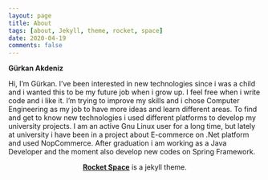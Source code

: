 ```yaml
---
layout: page
title: About 
tags: [about, Jekyll, theme, rocket, space]
date: 2020-04-19
comments: false
---
```


<strong>Gürkan Akdeniz</strong>

Hi, I’m Gürkan. I’ve been interested in new technologies since i was a child and i wanted this to be my future job when i grow up. I feel free when i write code and i like it. I’m trying to improve my skills and i chose Computer Engineering as my job to have more ideas and learn different areas. To find and get to know new technologies i used different platforms to develop my university projects. I am an active Gnu Linux user for a long time, but lately at university i have been in a project about E-commerce on .Net platform and used NopCommerce. After graduation i am working as a Java Developer and the moment also develop new codes on Spring Framework.

<a class="social-btn" href="http://linkedin.com/in/gürkanakdeniz" target="_blank" rel="noopener noreferrer"><i class="fa fa-fw fa-linkedin"></i></a>

<a class="social-btn" href="http://github.com/gurkanakdeniz" target="_blank" rel="noopener noreferrer"><i class="fa fa-fw fa-github"></i></a>

<a class="social-btn" href="http://gist.github.com/gurkanakdeniz" target="_blank" rel="noopener noreferrer"><i class="fa fa-fw fa-github-alt"></i></a>

<strong></strong>

<center><a href="https://github.com/gurkanakdeniz/rocket-space/"><b>Rocket Space</b></a> is a jekyll theme.</center>

